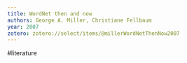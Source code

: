```yaml
---
title: WordNet then and now
authors: George A. Miller, Christiane Fellbaum
year: 2007
zotero: zotero://select/items/@millerWordNetThenNow2007
---
```

#literature
